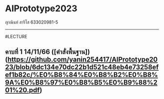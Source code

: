 # AIPrototype2023
ญาณินท์ สารีโส 633020981-5
__________________________
#LECTURE
## คาบที่ 1 14/11/66 ([คำสั่งพื้นฐาน])(https://github.com/yanin254417/AIPrototype2023/blob/6dc134e70dc22b1d521c48eb4e73258efef1b82c/%E0%B8%84%E0%B8%B2%E0%B8%9A%E0%B8%97%E0%B8%B5%E0%B9%88%201%20.pdf)

